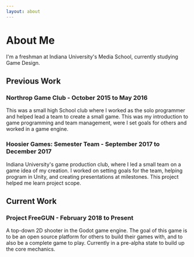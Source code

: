 ```yaml
---
layout: about
---
```

# About Me

I'm a freshman at Indiana University's Media School, currently studying Game Design.
## Previous Work
### Northrop Game Club - October 2015 to May 2016

This was a small high School club where I worked as the solo programmer and helped lead a team to create a small game. This was my introduction to game programming and team management, were I set goals for others and worked in a game engine.
### Hoosier Games: Semester Team - September 2017 to December 2017

Indiana University's game production club, where I led a small team on a game idea of my creation. I worked on setting goals for the team, helping program in Unity, and creating presentations at milestones. This project helped me learn project scope.
## Current Work
### Project FreeGUN - February 2018 to Present

A top-down 2D shooter in the Godot game engine. The goal of this game is to be an open source platform for others to build their games with, and to also be a complete game to play. Currently in a pre-alpha state to build up the core mechanics.
